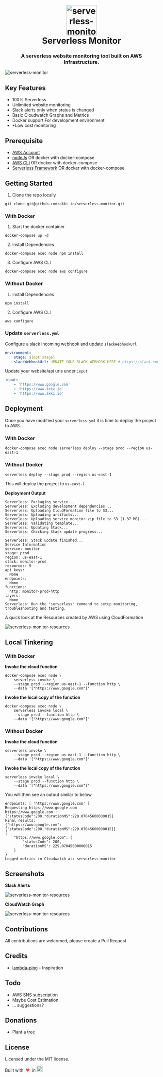 <h1 align="center">
    <img src="https://raw.githubusercontent.com/akki-io/serverless-monitor/master/images/logo.png" alt="serverless-monitor" width="100"> <br>
    Serverless Monitor <br>
</h1>

<h3 align="center">
    A serverless website monitoring tool built on AWS Infrastructure.
</h3>

<img src="https://raw.githubusercontent.com/akki-io/serverless-monitor/master/images/architecture.png" alt="serverless-monitor">

## Key Features

- 100% Serverless
- Unlimited website monitoring
- Slack alerts only when status is changed
- Basic Cloudwatch Graphs and Metrics
- Docker support For development environment
- *Low cost monitoring

## Prerequisite

- [AWS Account](https://aws.amazon.com/)
- [nodeJs](https://nodejs.org/en/) OR docker with docker-compose 
- [AWS CLI](https://aws.amazon.com/cli/) OR docker with docker-compose 
- [Serverless Framework]() OR docker with docker-compose 


## Getting Started

1. Clone the repo locally
```shell script
git clone git@github.com:akki-io/serverless-monitor.git
```

### With Docker

1. Start the docker container
```shell script
docker-compose up -d
```
2. Install Dependencies
```shell script
docker-compose exec node npm install
```
3. Configure AWS CLI
```shell script
docker-compose exec node aws configure
```

### Without Docker

1. Install Dependencies
```shell script
npm install
```
2. Configure AWS CLI
```shell script
aws configure
```

### Update `serverless.yml`

Configure a slack incoming webhook and update `slackWebhookUrl`

```yaml
environment:
    stage: ${opt:stage}
    slackWebhookUrl: UPDATE_YOUR_SLACK_WEBHOOK HERE # https://slack.com/intl/en-ca/help/articles/115005265063-Incoming-Webhooks-for-Slack
```

Update your website/api urls under `input`

```yaml
input:
    - 'https://www.google.com'
    - 'https://www.tekz.io'
    - 'https://www.akki.io'
```

## Deployment

Once you have modified your `serverless.yml` it is time to deploy the project to AWS.

### With Docker

```shell script
docker-compose exec node serverless deploy --stage prod --region us-east-1
```

### Without Docker

```shell script
serverless deploy --stage prod --region us-east-1
```

This will deploy the project to `us-east-1`

**Deployment Output**

```shell script
Serverless: Packaging service...
Serverless: Excluding development dependencies...
Serverless: Uploading CloudFormation file to S3...
Serverless: Uploading artifacts...
Serverless: Uploading service monitor.zip file to S3 (1.37 MB)...
Serverless: Validating template...
Serverless: Updating Stack...
Serverless: Checking Stack update progress...
...........
Serverless: Stack update finished...
Service Information
service: monitor
stage: prod
region: us-east-1
stack: monitor-prod
resources: 9
api keys:
  None
endpoints:
  None
functions:
  http: monitor-prod-http
layers:
  None
Serverless: Run the "serverless" command to setup monitoring, troubleshooting and testing.
```

A quick look at the Resources created by AWS using CloudFormation

<img src="https://raw.githubusercontent.com/akki-io/serverless-monitor/master/images/resources.jpg" alt="serverless-monitor-resources">


## Local Tinkering

### With Docker

**Invoke the cloud function**
 
```shell script
docker-compose exec node \
	serverless invoke \
	--stage prod --region us-east-1 --function http \
	--data '["https://www.google.com"]'
```

**Invoke the local copy of the function**

```shell script
docker-compose exec node \
	serverless invoke local \
	--stage prod --function http \
	--data '["https://www.google.com"]'
```

### Without Docker

**Invoke the cloud function**
 
```shell script
serverless invoke \
    --stage prod --region us-east-1 --function http \
	--data '["https://www.google.com"]'
```

**Invoke the local copy of the function**

```shell script
serverless invoke local \
	--stage prod --function http \
	--data '["https://www.google.com"]'
```

You will then see an output similar to below.

```shell script
endpoints: [ 'https://www.google.com' ]
Requesting https://www.google.com
https://www.google.com : {"statusCode":200,"durationMS":229.07045600000015}
Final results:
{"https://www.google.com":{"statusCode":200,"durationMS":229.07045600000015}}
{
    "https://www.google.com": {
        "statusCode": 200,
        "durationMS": 229.07045600000015
    }
}
Logged metrics in Cloudwatch at: serverless-monitor
```

## Screenshots

**Slack Alerts**

<img src="https://raw.githubusercontent.com/akki-io/serverless-monitor/master/images/slack-alert.jpg" alt="serverless-monitor-resources">

**CloudWatch Graph**

<img src="https://raw.githubusercontent.com/akki-io/serverless-monitor/master/images/chart.jpg" alt="serverless-monitor-resources">


## Contributions
All contributions are welcomed, please create a Pull Request.

## Credits
- [lambda-ping](https://github.com/jethrocarr/lambda-ping) - Inspiration

## Todo

- AWS SNS subscription
- Maybe Cost Estimation
- ... suggestions?

## Donations
- [Plant a tree](https://offset.earth/) 

## License
Licensed under the MIT license.

Built with <span style="color: #e25555;padding: 0px 3px;">♥</span> in <img src="https://raw.githubusercontent.com/akki-io/serverless-monitor/master/images/ca.png" alt="Canada" width="20"> </div>
